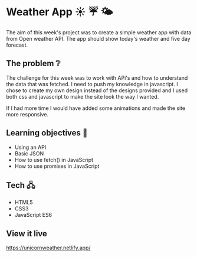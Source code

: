 # Weather App ☀ ☔ 🌤

The aim of this week's project was to create a simple weather app with data from Open weather API. The app should show today's weather and five day forecast.

## The problem ❔

The challenge for this week was to work with APi's and how to understand the data that was fetched. I need to push my knowledge in javascript.
I chose to create my own design instead of the designs provided and I used both css and javascript to make the site look the way I wanted.

If I had more time I would have added some animations and made the site more responsive.

## Learning objectives 🧠

- Using an API
- Basic JSON
- How to use fetch() in JavaScript
- How to use promises in JavaScript

## Tech 🖧

- HTML5
- CSS3
- JavaScript ES6

## View it live

https://unicornweather.netlify.app/
